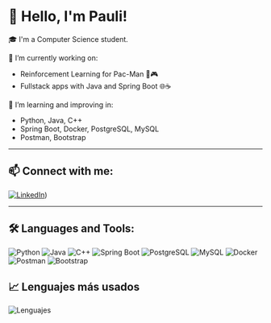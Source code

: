 # 👋 Hello, I'm Pauli!

🎓 I'm a Computer Science student.

🔭 I’m currently working on:
- Reinforcement Learning for Pac-Man 🧠🎮
- Fullstack apps with Java and Spring Boot 🌐☕️

🌱 I’m learning and improving in:
- Python, Java, C++
- Spring Boot, Docker, PostgreSQL, MySQL
- Postman, Bootstrap

---

## 📫 Connect with me:
[![LinkedIn](https://img.shields.io/badge/LinkedIn-blue?style=for-the-badge&logo=linkedin&logoColor=white)](https://www.linkedin.com/in/paulina-suden/))

---

## 🛠️ Languages and Tools:

![Python](https://img.shields.io/badge/-Python-3776AB?style=for-the-badge&logo=python&logoColor=white)
![Java](https://img.shields.io/badge/-Java-007396?style=for-the-badge&logo=openjdk&logoColor=white)
![C++](https://img.shields.io/badge/-C++-00599C?style=for-the-badge&logo=c%2B%2B&logoColor=white)
![Spring Boot](https://img.shields.io/badge/-Spring_Boot-6DB33F?style=for-the-badge&logo=spring-boot&logoColor=white)
![PostgreSQL](https://img.shields.io/badge/-PostgreSQL-4169E1?style=for-the-badge&logo=postgresql&logoColor=white)
![MySQL](https://img.shields.io/badge/-MySQL-4479A1?style=for-the-badge&logo=mysql&logoColor=white)
![Docker](https://img.shields.io/badge/-Docker-2496ED?style=for-the-badge&logo=docker&logoColor=white)
![Postman](https://img.shields.io/badge/-Postman-FF6C37?style=for-the-badge&logo=postman&logoColor=white)
![Bootstrap](https://img.shields.io/badge/-Bootstrap-7952B3?style=for-the-badge&logo=bootstrap&logoColor=white)

## 📈 Lenguajes más usados

![Lenguajes](https://github-readme-stats.vercel.app/api/top-langs/?username=paulisuden&layout=compact&theme=radical)

